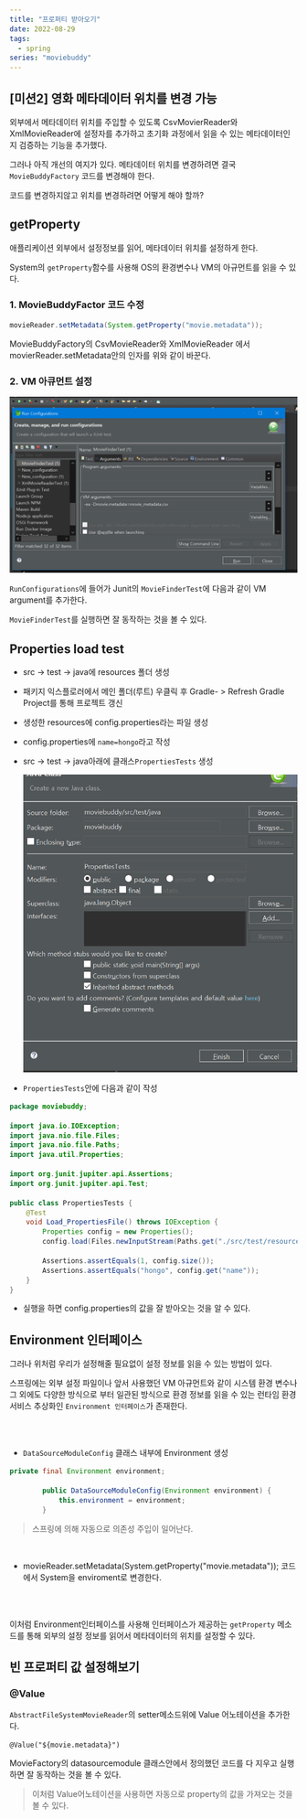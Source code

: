 ```yaml
---
title: "프로퍼티 받아오기"
date: 2022-08-29
tags:
  - spring
series: "moviebuddy"
---
```


## [미션2] 영화 메타데이터 위치를 변경 가능

외부에서 메타데이터 위치를 주입할 수 있도록 CsvMovierReader와 XmlMovieReader에 설정자를 추가하고 초기화 과정에서 읽을 수 있는 메타데이터인지 검증하는 기능을 추가했다.<br/>

그러나 아직 개선의 여지가 있다. 메타데이터 위치를 변경하려면 결국 `MovieBuddyFactory` 코드를 변경해야 한다.<br/>

코드를 변경하지않고 위치를 변경하려면 어떻게 해야 할까?

## getProperty

애플리케이션 외부에서 설정정보를 읽어, 메타데이터 위치를 설정하게 한다.<br/>

System의 `getProperty`함수를 사용해 OS의 환경변수나 VM의 아규먼트를 읽을 수 있다. <br/>

### 1. MovieBuddyFactor 코드 수정

```java
movieReader.setMetadata(System.getProperty("movie.metadata"));
```

MovieBuddyFactory의 CsvMovieReader와 XmlMovieReader 에서 movierReader.setMetadata안의 인자를 위와 같이 바꾼다.

### 2. VM 아큐먼트 설정

![](./argument.png)

`RunConfigurations`에 들어가 Junit의 `MovieFinderTest`에 다음과 같이 VM argument를 추가한다.<br/>

`MovieFinderTest`를 실행하면 잘 동작하는 것을 볼 수 있다.

## Properties load test

- src -> test -> java에 resources 폴더 생성

- 패키지 익스플로러에서 메인 폴더(루트) 우클릭 후 Gradle- > Refresh Gradle Project를 통해 프로젝트 갱신

- 생성한 resources에 config.properties라는 파일 생성

- config.properties에 `name=hongo`라고 작성

- src -> test -> java아래에 클래스`PropertiesTests` 생성

  ![](testclass.png)

- `PropertiesTests`안에 다음과 같이 작성

```java
package moviebuddy;

import java.io.IOException;
import java.nio.file.Files;
import java.nio.file.Paths;
import java.util.Properties;

import org.junit.jupiter.api.Assertions;
import org.junit.jupiter.api.Test;

public class PropertiesTests {
	@Test
	void Load_PropertiesFile() throws IOException {
		Properties config = new Properties();
		config.load(Files.newInputStream(Paths.get("./src/test/resources/config.properties")));

		Assertions.assertEquals(1, config.size());
		Assertions.assertEquals("hongo", config.get("name"));
	}
}
```

- 실행을 하면 config.properties의 값을 잘 받아오는 것을 알 수 있다.

## Environment 인터페이스

그러나 위처럼 우리가 설정해줄 필요없이 설정 정보를 읽을 수 있는 방법이 있다.<br/>

스프링에는 외부 설정 파일이나 앞서 사용했던 VM 아규먼트와 같이 시스템 환경 변수나 그 외에도 다양한 방식으로 부터 일관된 방식으로 환경 정보를 읽을 수 있는 런타임 환경 서비스 추상화인 `Environment 인터페이스`가 존재한다.

<br/> <br/>

- `DataSourceModuleConfig` 클래스 내부에 Environment 생성

```java
private final Environment environment;

		public DataSourceModuleConfig(Environment environment) {
			this.environment = environment;
		}
```

> 스프링에 의해 자동으로 의존성 주입이 일어난다.

<br/>

- movieReader.setMetadata(System.getProperty("movie.metadata")); 코드에서 System을 enviroment로 변경한다.

<br/> <br/>

이처럼 Environment인터페이스를 사용해 인터페이스가 제공하는 `getProperty` 메소드를 통해 외부의 설정 정보를 읽어서 메타데이터의 위치를 설정할 수 있다.

## 빈 프로퍼티 값 설정해보기

### @Value

`AbstractFileSystemMovieReader`의 setter메소드위에 Value 어노테이션을 추가한다. <br/>

`@Value("${movie.metadata}")`<br/>

MovieFactory의 datasourcemodule 클래스안에서 정의했던 코드를 다 지우고 실행하면 잘 동작하는 것을 볼 수 있다.

> 이처럼 Value어노테이션을 사용하면 자동으로 property의 값을 가져오는 것을 볼 수 있다.
